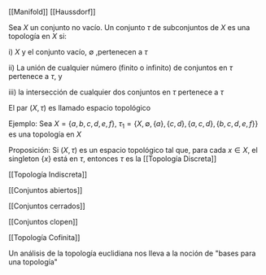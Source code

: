 [[Manifold]]
[[Haussdorf]]

Sea $X$ un conjunto no vacío. Un conjunto $\tau$  de subconjuntos de $X$ es una topología en $X$ si:

i) $X$ y el conjunto vacío, $\emptyset$ ,pertenecen a $\tau$

ii)  La unión de cualquier número (finito o infinito)  de conjuntos en $\tau$ pertenece a $\tau$, y

iii) la intersección de cualquier dos conjuntos en $\tau$ pertenece a $\tau$

El par $(X,\tau)$ es llamado espacio topológico

Ejemplo:
Sea $X=\{a,b,c,d,e,f\}$, $\tau_1=\{X,\emptyset,\{a\},\{c,d\},\{a,c,d\},\{b,c,d,e,f\}\}$ es una topología en $X$

Proposición: Si $(X,\tau)$ es un espacio topológico tal que, para cada $x\in X$, el singleton $\{x\}$ está en $\tau$, entonces $\tau$ es la  [[Topología Discreta]]

[[Topología Indiscreta]]

[[Conjuntos abiertos]]

[[Conjuntos cerrados]]

[[Conjuntos clopen]]

[[Topología Cofinita]]

Un análisis de la topología euclidiana nos lleva a la noción de "bases para una topología"







